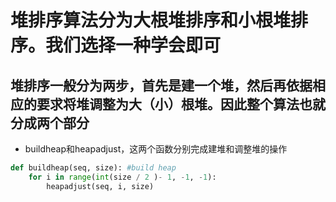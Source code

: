 
# 堆排序算法分为大根堆排序和小根堆排序。我们选择一种学会即可
## 堆排序一般分为两步，首先是建一个堆，然后再依据相应的要求将堆调整为大（小）根堆。因此整个算法也就分成两个部分
* buildheap和heapadjust，这两个函数分别完成建堆和调整堆的操作
```python
def buildheap(seq, size): #build heap
    for i in range(int(size / 2 )- 1, -1, -1):
        heapadjust(seq, i, size)
```
